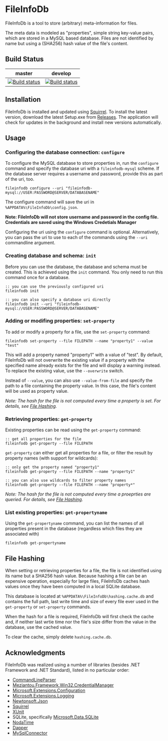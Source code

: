 FileInfoDb
==========
FileInfoDb is a tool to store (arbitrary) meta-information for files.

The meta data is modeled as "properties", simple string key-value pairs, which
are stored in a MySQL based database. 
Files are not identified by name but using a (SHA256) hash value of the
file's content.


Build Status
------------
|**master**|**develop**|
|:--:|:--:|
|[![Build status](https://ci.appveyor.com/api/projects/status/boqw1m7byb96n6xf/branch/master?svg=true)](https://ci.appveyor.com/project/ap0llo/compare-and-copy/branch/master)|[![Build status](https://ci.appveyor.com/api/projects/status/boqw1m7byb96n6xf/branch/develop?svg=true)](https://ci.appveyor.com/project/ap0llo/compare-and-copy/branch/develop)|


Installation
------------
FileInfoDb is installed and updated using 
[Squirrel](https://github.com/Squirrel/Squirrel.Windows).
To install the latest version, download the latest Setup.exe from [Releases](https://github.com/ap0llo/fileinfodb/releases/).
The application will check for updates in the background and install new 
versions automatically.


Usage
------

### Configuring the database connection: `configure`
To configure the MySQL database to store properties in, run the `configure` 
command and specify the database uri with a ``fileinfodb-mysql`` scheme.
If the database server requires a username and password, provide this as 
part of the uri, too.

```batch
fileinfodb configure --uri "fileinfodb-mysql://USER:PASSWORD@SERVER/DATABASENAME"
```

The configure command will save the uri in ``%APPDATA%\FileInfoDb\config.json``.

**Note: FileInfoDb will not store username and password in the config file. 
  Credentials are saved using the Windows Credetials Manager**

Configuring the uri using the `configure` command is optional. Alternatively,
you can pass the uri to use to each of the commands using the `--uri`
commandline argument.


### Creating database and schema: `init`
Before you can use the  database, the database and schema must be created.
This is achieved using the `init` command. You only need to run this command
once for a database.

```batch
:: you can use the previously configured uri
fileinfodb init

:: you can also specify a database uri directly
fileinfodb init --uri "fileinfodb-mysql://USER:PASSWORD@SERVER/DATABASENAME"
```


### Adding or modifing properties: `set-property`
To add or modify a property for a file, use the `set-property` command:

```batch
fileinfodb set-property --file FILEPATH --name "property1" --value "test"
```

This will add a property named "property1" with a value of "test". By default,
FileInfoDb will not overwrite the existing value if a property with the 
specified name already exists for the file and will display a warning instead.
To replace the existing value, use the `--overwrite` switch.

Instead of `--value`, you can also use `--value-from-file` and specify the path
to a file containing the property value. In this case, the file's content will
be used as property value.

*Note: The hash for the file is not computed every time a property is set.
       For details, see [File Hashing](#file-hashing).*


### Retrieving properties: `get-property`
Existing properties can be read using the `get-property` command:

```batch
:: get all properties for the file
fileinfodb get-property --file FILEPATH
```

`get-property` can either get all properties for a file, or filter the
result by property names (with support for wildcards):

```batch
:: only get the property named "property1"
fileinfodb get-property --file FILEPATH --name "property1"

:: you can also use wildcards to filter property names
fileinfodb get-property --file FILEPATH --name "property*"
```

*Note: The hash for the file is not computed every time a proeprties are queried.
       For details, see [File Hashing](#file-hashing).*


### List existing properties: `get-propertyname`
Using the `get-propertyname` command, you can list the names of all properties
present in the database (regardless which files they are associated with)

```batch
fileinfodb get-propertyname
```



File Hashing
------------
When setting or retrieving properties for a file, the file is not identified 
using its name but a SHA256 hash value. Because hashing a file can be an 
expensive operation, especially for large files, FileInfoDb caches hash 
values once they have been computed in a local SQLite database. 

This database is located at `%APPDATA%\FileInfoDb\hashing.cache.db` and contains
the full path, last write time and size of every file ever used in the
`get-property` or `set-property` commands.

When the hash for a file is required, FileInfoDb will first check the cache and,
if neither last wrtie time nor the file's size differ from the value in the 
database, use the cached value. 

To clear the cache, simply delete `hashing.cache.db`.



Acknowledgments
------------------------------------

FileInfoDb was realized using a number of libraries (besides .NET Framework and
.NET Standard), listed in no particular order:

- [CommandLineParser](https://github.com/commandlineparser/commandline)
- [Meziantou.Framework.Win32.CredentialManager](https://github.com/meziantou/Meziantou.Framework)
- [Microsoft.Extensions.Configuration](https://github.com/aspnet/configuration)
- [Microsoft.Extensions.Logging](https://github.com/aspnet/logging)
- [Newtonsoft.Json](https://www.newtonsoft.com/json)
- [Squirrel](https://github.com/Squirrel/Squirrel.Windows)
- [XUnit](http://xunit.github.io/)
- SQLite, specifically [Microsoft.Data.SQLite](https://www.nuget.org/packages/Microsoft.Data.SQLite/)
- [NodaTime](https://nodatime.org/)
- [Dapper](https://github.com/StackExchange/Dapper)
- [MySqlConnector](https://mysql-net.github.io/MySqlConnector/)